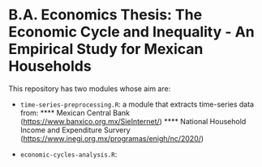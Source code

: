 # B.A. Economics Thesis: The Economic Cycle and Inequality - An Empirical Study for Mexican Households

This repository has two modules whose aim are:

* `time-series-preprocessing.R`: a module that extracts time-series data from:
     **** Mexican Central Bank (https://www.banxico.org.mx/SieInternet/)
     **** National Household Income and Expenditure Survery (https://www.inegi.org.mx/programas/enigh/nc/2020/)
     
     
* `economic-cycles-analysis.R`:

